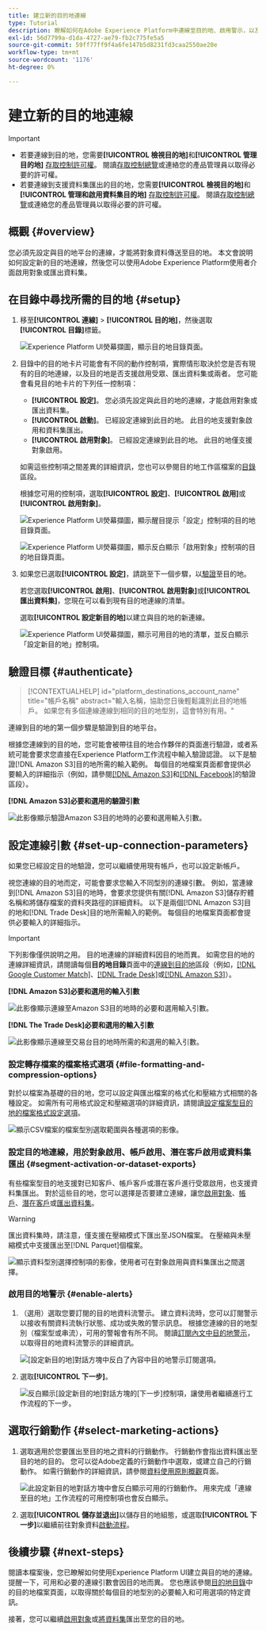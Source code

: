 ```yaml
---
title: 建立新的目的地連線
type: Tutorial
description: 瞭解如何在Adobe Experience Platform中連線至目的地、啟用警示，以及為已連線的目的地設定行銷動作。
exl-id: 56d7799a-d1da-4727-ae79-fb2c775fe5a5
source-git-commit: 59ff77ff9f4a6fe147b5d8231fd3caa2550ae20e
workflow-type: tm+mt
source-wordcount: '1176'
ht-degree: 0%

---
```


# 建立新的目的地連線

>[!IMPORTANT]
> 
>* 若要連線到目的地，您需要&#x200B;**[!UICONTROL 檢視目的地]**&#x200B;和&#x200B;**[!UICONTROL 管理目的地]** [存取控制許可權](/help/access-control/home.md#permissions)。 閱讀[存取控制總覽](/help/access-control/ui/overview.md)或連絡您的產品管理員以取得必要的許可權。
>* 若要連線到支援資料集匯出的目的地，您需要&#x200B;**[!UICONTROL 檢視目的地]**&#x200B;和&#x200B;**[!UICONTROL 管理和啟用資料集目的地]** [存取控制許可權](/help/access-control/home.md#permissions)。 閱讀[存取控制總覽](/help/access-control/ui/overview.md)或連絡您的產品管理員以取得必要的許可權。

## 概觀 {#overview}

您必須先設定與目的地平台的連線，才能將對象資料傳送至目的地。 本文會說明如何設定新的目的地連線，然後您可以使用Adobe Experience Platform使用者介面啟用對象或匯出資料集。

## 在目錄中尋找所需的目的地 {#setup}

1. 移至&#x200B;**[!UICONTROL 連線]** > **[!UICONTROL 目的地]**，然後選取&#x200B;**[!UICONTROL 目錄]**&#x200B;標籤。

   ![Experience Platform UI熒幕擷圖，顯示目的地目錄頁面。](../assets/ui/connect-destinations/catalog.png)

2. 目錄中的目的地卡片可能會有不同的動作控制項，實際情形取決於您是否有現有的目的地連線，以及目的地是否支援啟用受眾、匯出資料集或兩者。 您可能會看見目的地卡片的下列任一控制項：

   * **[!UICONTROL 設定]**。 您必須先設定與此目的地的連線，才能啟用對象或匯出資料集。
   * **[!UICONTROL 啟動]**。 已經設定連線到此目的地。 此目的地支援對象啟用和資料集匯出。
   * **[!UICONTROL 啟用對象]**。 已經設定連線到此目的地。 此目的地僅支援對象啟用。

   如需這些控制項之間差異的詳細資訊，您也可以參閱目的地工作區檔案的[目錄](../ui/destinations-workspace.md#catalog)區段。

   根據您可用的控制項，選取&#x200B;**[!UICONTROL 設定]**、**[!UICONTROL 啟用]**&#x200B;或&#x200B;**[!UICONTROL 啟用對象]**。

   ![Experience Platform UI熒幕擷圖，顯示醒目提示「設定」控制項的目的地目錄頁面。](../assets/ui/connect-destinations/set-up.png)

   ![Experience Platform UI熒幕擷圖，顯示反白顯示「啟用對象」控制項的目的地目錄頁面。](../assets/ui/connect-destinations/activate-segments.png)

3. 如果您已選取&#x200B;**[!UICONTROL 設定]**，請跳至下一個步驟，以[驗證](#authenticate)至目的地。

   若您選取&#x200B;**[!UICONTROL 啟用]**、**[!UICONTROL 啟用對象]**&#x200B;或&#x200B;**[!UICONTROL 匯出資料集]**，您現在可以看到現有目的地連線的清單。

   選取&#x200B;**[!UICONTROL 設定新目的地]**&#x200B;以建立與目的地的新連線。

   ![Experience Platform UI熒幕擷圖，顯示可用目的地的清單，並反白顯示「設定新目的地」控制項。](../assets/ui/connect-destinations/configure-new-destination.png)

## 驗證目標 {#authenticate}

>[!CONTEXTUALHELP]
>id="platform_destinations_account_name"
>title="帳戶名稱"
>abstract="輸入名稱，協助您日後輕鬆識別此目的地帳戶。 如果您有多個連線連線到相同的目的地型別，這會特別有用。"

連線到目的地的第一個步驟是驗證到目的地平台。

根據您連線到的目的地，您可能會被帶往目的地合作夥伴的頁面進行驗證，或者系統可能會要求您直接在Experience Platform工作流程中輸入驗證認證。 以下是驗證[!DNL Amazon S3]目的地所需的輸入範例。 每個目的地檔案頁面都會提供必要輸入的詳細指示（例如，請參閱[[!DNL Amazon S3]](/help/destinations/catalog/cloud-storage/amazon-s3.md#authenticate)和[[!DNL Facebook]](/help/destinations/catalog/social/facebook.md#authenticate)的驗證區段）。

**[!DNL Amazon S3]必要和選用的驗證引數**

![此影像顯示驗證Amazon S3目的地時的必要和選用輸入引數。](../assets/ui/connect-destinations/authenticate-amazon-s3-example.png)

## 設定連線引數 {#set-up-connection-parameters}

如果您已經設定目的地驗證，您可以繼續使用現有帳戶，也可以設定新帳戶。

視您連線的目的地而定，可能會要求您輸入不同型別的連線引數。 例如，當連線到[!DNL Amazon S3]目的地時，會要求您提供有關[!DNL Amazon S3]儲存貯體名稱和將儲存檔案的資料夾路徑的詳細資料。 以下是兩個[!DNL Amazon S3]目的地和[!DNL Trade Desk]目的地所需輸入的範例。 每個目的地檔案頁面都會提供必要輸入的詳細指示。

>[!IMPORTANT]
>
>下列影像僅供說明之用。 目的地連線的詳細資料因目的地而異。 如需您目的地的連線詳細資訊，請閱讀每個&#x200B;**目的地目錄**&#x200B;頁面中的[連線到目的地](../catalog/overview.md)區段（例如，[[!DNL Google Customer Match]](../catalog/advertising/google-customer-match.md#connect)、[[!DNL Trade Desk]](/help/destinations/catalog/advertising/tradedesk.md#connect)或[[!DNL Amazon S3]](/help/destinations/catalog/cloud-storage/amazon-s3.md#destination-details)）。

**[!DNL Amazon S3]必要和選用的輸入引數**

![此影像顯示連線至Amazon S3目的地時的必要和選用輸入引數。](../assets/ui/connect-destinations/connect-destination-amazons3-example.png)

**[!DNL The Trade Desk]必要和選用的輸入引數**

![此影像顯示連線至交易台目的地時所需的和選用的輸入引數。](../assets/ui/connect-destinations/connect-destination-trade-desk-example.png)

### 設定轉存檔案的檔案格式選項 {#file-formatting-and-compression-options}

對於以檔案為基礎的目的地，您可以設定與匯出檔案的格式化和壓縮方式相關的各種設定。 如需所有可用格式設定和壓縮選項的詳細資訊，請閱讀[設定檔案型目的地的檔案格式設定選項](/help/destinations/ui/batch-destinations-file-formatting-options.md)。

![顯示CSV檔案的檔案型別選取範圍與各種選項的影像。](/help/destinations/assets/ui/connect-destinations/file-formatting-options.png)

### 設定目的地連線，用於對象啟用、帳戶啟用、潛在客戶啟用或資料集匯出 {#segment-activation-or-dataset-exports}

有些檔案型目的地支援對已知客戶、帳戶客戶或潛在客戶進行受眾啟用，也支援資料集匯出。 對於這些目的地，您可以選擇是否要建立連線，讓您[啟用對象](/help/destinations/ui/activate-batch-profile-destinations.md)、[帳戶](/help/destinations/ui/activate-account-audiences.md)、[潛在客戶](/help/destinations/ui/activate-prospect-audiences.md)或[匯出資料集](/help/destinations/ui/export-datasets.md)。

>[!WARNING]
>
>匯出資料集時，請注意，僅支援在壓縮模式下匯出至JSON檔案。 在壓縮與未壓縮模式中支援匯出至[!DNL Parquet]個檔案。

![顯示資料型別選擇控制項的影像，使用者可在對象啟用與資料集匯出之間選擇。](/help/destinations/assets/ui/connect-destinations/data-type-selection.png)

### 啟用目的地警示 {#enable-alerts}

1. （選用）選取您要訂閱的目的地資料流警示。 建立資料流時，您可以訂閱警示以接收有關資料流執行狀態、成功或失敗的警示訊息。 根據您連線的目的地型別（檔案型或串流），可用的警報會有所不同。 閱讀[訂閱內文中目的地警示](alerts.md)，以取得目的地資料流警示的詳細資訊。

   ![[設定新目的地]對話方塊中反白了內容中目的地警示訂閱選項。](../assets/ui/connect-destinations/subscribe-to-alerts.png)

2. 選取&#x200B;**[!UICONTROL 下一步]**。

   ![反白顯示[設定新目的地]對話方塊的[下一步]控制項，讓使用者繼續進行工作流程的下一步。](../assets/ui/connect-destinations/next.png)

## 選取行銷動作 {#select-marketing-actions}

1. 選取適用於您要匯出至目的地之資料的行銷動作。 行銷動作會指出資料匯出至目的地的目的。 您可以從Adobe定義的行銷動作中選取，或建立自己的行銷動作。 如需行銷動作的詳細資訊，請參閱[資料使用原則概觀](../../data-governance/policies/overview.md)頁面。

   ![此設定新目的地對話方塊中會反白顯示可用的行銷動作。 用來完成「連線至目的地」工作流程的可用控制項也會反白顯示。](../assets/ui/connect-destinations/governance.png)

2. 選取&#x200B;**[!UICONTROL 儲存並退出]**&#x200B;以儲存目的地組態，或選取&#x200B;**[!UICONTROL 下一步]**&#x200B;以繼續前往對象資料[啟動流程](activation-overview.md)。

## 後續步驟 {#next-steps}

閱讀本檔案後，您已瞭解如何使用Experience Platform UI建立與目的地的連線。 提醒一下，可用和必要的連線引數會因目的地而異。 您也應該參閱[目的地目錄](/help/destinations/catalog/overview.md)中的目的地檔案頁面，以取得關於每個目的地型別的必要輸入和可用選項的特定資訊。

接著，您可以繼續[啟用對象](/help/destinations/ui/activation-overview.md)或[將資料集](/help/destinations/ui/export-datasets.md)匯出至您的目的地。